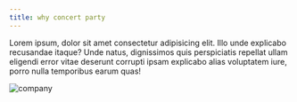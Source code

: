 ```yaml
---
title: why concert party
---
```


Lorem ipsum, dolor sit amet consectetur adipisicing elit. Illo unde
explicabo recusandae itaque? Unde natus, dignissimos quis perspiciatis
repellat ullam eligendi error vitae deserunt corrupti ipsam explicabo
alias voluptatem iure, porro nulla temporibus earum quas!



![company](../../images/company/img.jpg)

